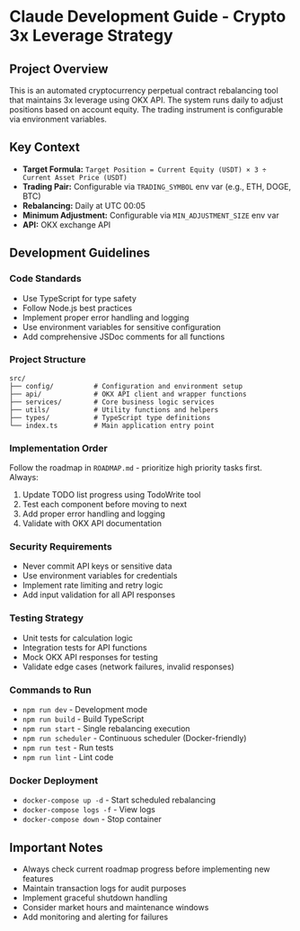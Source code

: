 # Claude Development Guide - Crypto 3x Leverage Strategy

## Project Overview
This is an automated cryptocurrency perpetual contract rebalancing tool that maintains 3x leverage using OKX API. The system runs daily to adjust positions based on account equity. The trading instrument is configurable via environment variables.

## Key Context
- **Target Formula:** `Target Position = Current Equity (USDT) × 3 ÷ Current Asset Price (USDT)`
- **Trading Pair:** Configurable via `TRADING_SYMBOL` env var (e.g., ETH, DOGE, BTC)
- **Rebalancing:** Daily at UTC 00:05
- **Minimum Adjustment:** Configurable via `MIN_ADJUSTMENT_SIZE` env var
- **API:** OKX exchange API

## Development Guidelines

### Code Standards
- Use TypeScript for type safety
- Follow Node.js best practices
- Implement proper error handling and logging
- Use environment variables for sensitive configuration
- Add comprehensive JSDoc comments for all functions

### Project Structure
```
src/
├── config/          # Configuration and environment setup
├── api/             # OKX API client and wrapper functions
├── services/        # Core business logic services
├── utils/           # Utility functions and helpers
├── types/           # TypeScript type definitions
└── index.ts         # Main application entry point
```

### Implementation Order
Follow the roadmap in `ROADMAP.md` - prioritize high priority tasks first. Always:
1. Update TODO list progress using TodoWrite tool
2. Test each component before moving to next
3. Add proper error handling and logging
4. Validate with OKX API documentation

### Security Requirements
- Never commit API keys or sensitive data
- Use environment variables for credentials
- Implement rate limiting and retry logic
- Add input validation for all API responses

### Testing Strategy
- Unit tests for calculation logic
- Integration tests for API functions
- Mock OKX API responses for testing
- Validate edge cases (network failures, invalid responses)

### Commands to Run
- `npm run dev` - Development mode
- `npm run build` - Build TypeScript
- `npm run start` - Single rebalancing execution
- `npm run scheduler` - Continuous scheduler (Docker-friendly)
- `npm run test` - Run tests
- `npm run lint` - Lint code

### Docker Deployment
- `docker-compose up -d` - Start scheduled rebalancing
- `docker-compose logs -f` - View logs
- `docker-compose down` - Stop container

## Important Notes
- Always check current roadmap progress before implementing new features
- Maintain transaction logs for audit purposes
- Implement graceful shutdown handling
- Consider market hours and maintenance windows
- Add monitoring and alerting for failures
